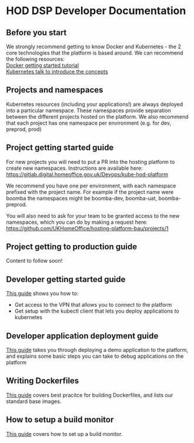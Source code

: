 # HOD DSP Developer Documentation

## Before you start
We strongly recommend getting to know Docker and Kubernetes - the 2 core technologies that the platform is based around. We can recommend the following resources:  
[Docker getting started tutorial](https://docs.docker.com/engine/getstarted/)  
[Kubernetes talk to introduce the concepts](https://www.youtube.com/watch?v=5gz8kOUstFc)

## Projects and namespaces
Kubernetes resources (including your applications!) are always deployed into a particular namespace. 
These namespaces provide separation between the different projects hosted on the platform.
We also recommend that each project has one namespace per environment (e.g. for dev, preprod, prod)

## Project getting started guide
For new projects you will need to put a PR into the hosting platform to create new namespaces.
Instructions are available here:  
https://gitlab.digital.homeoffice.gov.uk/Devops/kube-hod-platform

We recommend you have one per environment, with each namespace prefixed with the project name. 
For example if the project name were boomba the namespaces might be boomba-dev, boomba-uat, boomba-preprod.

You will also need to ask for your team to be granted access to the new namespaces, which you can do by making a request here:  
https://github.com/UKHomeOffice/hosting-platform-bau/projects/1

## Project getting to production guide
Content to follow soon! 

## Developer getting started guide
[This guide](dev_setup.md) shows you how to:

* Get access to the VPN that allows you to connect to the platform
* Get setup with the kubectl client that lets you deploy applications to kubernetes

## Developer application deployment guide
[This guide](platform_introduction.md) takes you through deploying a demo application to the platform, and explains some basic steps you can take to debug applications on the platform

## Writing Dockerfiles
[This guide](./writing_dockerfiles.md) covers best pracitce for building Dockerfiles, and lists our standard base images.

## How to setup a build monitor
[This guide](build_monitors.md) covers how to set up a build monitor.